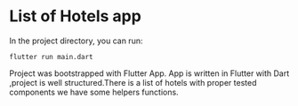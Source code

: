 # List of Hotels app 

In the project directory, you can run:

```
flutter run main.dart
```
Project was bootstrapped with Flutter App.
App is written in Flutter with Dart ,project is well structured.There is a list of hotels with proper tested components we have some helpers functions.

